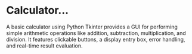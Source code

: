 # Calculator...
A basic calculator using Python Tkinter provides a GUI for performing simple arithmetic operations like addition, subtraction, multiplication, and division. It features clickable buttons, a display entry box, error handling, and real-time result evaluation.
